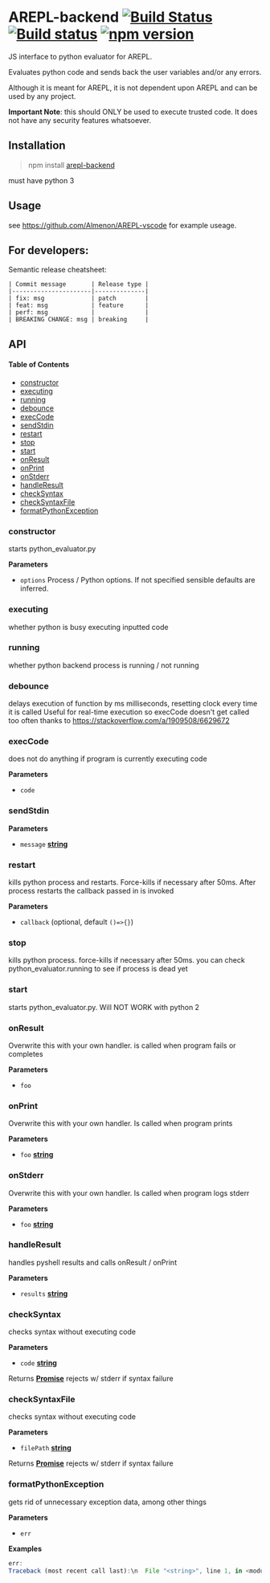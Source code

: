 # AREPL-backend [![Build Status](https://travis-ci.org/Almenon/AREPL-backend.svg?branch=master)](https://travis-ci.org/Almenon/AREPL-backend) [![Build status](https://ci.appveyor.com/api/projects/status/24o0d29l7ci9bif3?svg=true)](https://ci.appveyor.com/project/Almenon/arepl-backend) [![npm version](https://badge.fury.io/js/arepl-backend.svg)](https://badge.fury.io/js/arepl-backend)

JS interface to python evaluator for AREPL. 

Evaluates python code and sends back the user variables and/or any errors.

Although it is meant for AREPL, it is not dependent upon AREPL and can be used by any project.

**Important Note**: this should ONLY be used to execute trusted code.  It does not have any security features whatsoever.

## Installation

> npm install [arepl-backend](https://www.npmjs.com/package/arepl-backend)

must have python 3 

## Usage

see <https://github.com/Almenon/AREPL-vscode> for example useage. 

## For developers:

Semantic release cheatsheet:

    | Commit message       | Release type |
    |----------------------|--------------|
    | fix: msg             | patch        |
    | feat: msg            | feature      |
    | perf: msg            |              |
    | BREAKING CHANGE: msg | breaking     |

## API

<!-- Generated by documentation.js. Update this documentation by updating the source code. -->

#### Table of Contents

-   [constructor](#constructor)
-   [executing](#executing)
-   [running](#running)
-   [debounce](#debounce)
-   [execCode](#execcode)
-   [sendStdin](#sendstdin)
-   [restart](#restart)
-   [stop](#stop)
-   [start](#start)
-   [onResult](#onresult)
-   [onPrint](#onprint)
-   [onStderr](#onstderr)
-   [handleResult](#handleresult)
-   [checkSyntax](#checksyntax)
-   [checkSyntaxFile](#checksyntaxfile)
-   [formatPythonException](#formatpythonexception)

### constructor

starts python_evaluator.py

**Parameters**

-   `options`  Process / Python options. If not specified sensible defaults are inferred.

### executing

whether python is busy executing inputted code

### running

whether python backend process is running / not running

### debounce

delays execution of function by ms milliseconds, resetting clock every time it is called
Useful for real-time execution so execCode doesn't get called too often
thanks to <https://stackoverflow.com/a/1909508/6629672>

### execCode

does not do anything if program is currently executing code

**Parameters**

-   `code`  

### sendStdin

**Parameters**

-   `message` **[string](https://developer.mozilla.org/docs/Web/JavaScript/Reference/Global_Objects/String)** 

### restart

kills python process and restarts.  Force-kills if necessary after 50ms.
After process restarts the callback passed in is invoked

**Parameters**

-   `callback`   (optional, default `()=>{}`)

### stop

kills python process.  force-kills if necessary after 50ms.
you can check python_evaluator.running to see if process is dead yet

### start

starts python_evaluator.py. Will NOT WORK with python 2

### onResult

Overwrite this with your own handler.
is called when program fails or completes

**Parameters**

-   `foo`  

### onPrint

Overwrite this with your own handler.
Is called when program prints

**Parameters**

-   `foo` **[string](https://developer.mozilla.org/docs/Web/JavaScript/Reference/Global_Objects/String)** 

### onStderr

Overwrite this with your own handler.
Is called when program logs stderr

**Parameters**

-   `foo` **[string](https://developer.mozilla.org/docs/Web/JavaScript/Reference/Global_Objects/String)** 

### handleResult

handles pyshell results and calls onResult / onPrint

**Parameters**

-   `results` **[string](https://developer.mozilla.org/docs/Web/JavaScript/Reference/Global_Objects/String)** 

### checkSyntax

checks syntax without executing code

**Parameters**

-   `code` **[string](https://developer.mozilla.org/docs/Web/JavaScript/Reference/Global_Objects/String)** 

Returns **[Promise](https://developer.mozilla.org/docs/Web/JavaScript/Reference/Global_Objects/Promise)** rejects w/ stderr if syntax failure

### checkSyntaxFile

checks syntax without executing code

**Parameters**

-   `filePath` **[string](https://developer.mozilla.org/docs/Web/JavaScript/Reference/Global_Objects/String)** 

Returns **[Promise](https://developer.mozilla.org/docs/Web/JavaScript/Reference/Global_Objects/Promise)** rejects w/ stderr if syntax failure

### formatPythonException

gets rid of unnecessary exception data, among other things

**Parameters**

-   `err`  

**Examples**

```javascript
err:
Traceback (most recent call last):\n  File "<string>", line 1, in <module>\nNameError: name \'x\' is not defined\n
```
